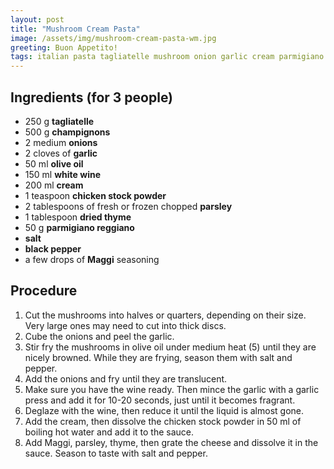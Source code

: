 ```yaml
---
layout: post
title: "Mushroom Cream Pasta"
image: /assets/img/mushroom-cream-pasta-wm.jpg
greeting: Buon Appetito!
tags: italian pasta tagliatelle mushroom onion garlic cream parmigiano maggi vegetarian
---
```


## Ingredients (for 3 people)

 - 250 g __tagliatelle__
 - 500 g __champignons__
 - 2 medium __onions__
 - 2 cloves of __garlic__
 - 50 ml __olive oil__
 - 150 ml __white wine__
 - 200 ml __cream__
 - 1 teaspoon __chicken stock powder__
 - 2 tablespoons of fresh or frozen chopped __parsley__
 - 1 tablespoon __dried thyme__
 - 50 g __parmigiano reggiano__
 - __salt__
 - __black pepper__
 - a few drops of __Maggi__ seasoning
 
## Procedure

 1. Cut the mushrooms into halves or quarters, depending on their size. Very large ones may need to cut into thick discs.
 1. Cube the onions and peel the garlic.
 1. Stir fry the mushrooms in olive oil under medium heat (5) until they are nicely browned. While they are frying, season them with salt and pepper.
 1. Add the onions and fry until they are translucent.
 1. Make sure you have the wine ready. Then mince the garlic with a garlic press and add it for 10-20 seconds, just until it becomes fragrant.
 1. Deglaze with the wine, then reduce it until the liquid is almost gone. 
 1. Add the cream, then dissolve the chicken stock powder in 50 ml of boiling hot water and add it to the sauce.
 1. Add Maggi, parsley, thyme, then grate the cheese and dissolve it in the sauce. Season to taste with salt and pepper.
